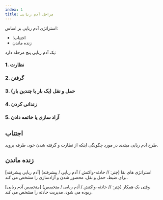 ```yaml
---
index: 1
title: مراحل آدم ربایی
---
```

استراتژی آدم ربایی بر اساس:

*   اجتناب؛
*   زنده ماندن

یک آدم ربایی پنج مرحله دارد:

### 1. نظارت

### 2. گرفتن

### 3. حمل و نقل (یک بار یا چندین بار)

### 4. زندانی کردن

### 5. آزاد سازی یا خاتمه دادن

## اجتناب 

طرح آدم ربایی مبتدی در مورد چگونگی اینکه از نظارت و گرفته شدن خود، طرفه بروید.

## زنده ماندن

[آدم ربایی پیشرفته] (چتر: // حادثه-واکنش / آدم ربایی / پیشرفته) استراتژی های بقا برای ضبط، حمل و نقل، محصور شدن و آزادسازی را مشخص می کند.

[متخصص آدم ربایی] (چتر: // حادثه-واکنش / آدم ربایی / متخصص) وقتی یک همکار ربوده می شود، مدیریت حادثه را مشخص می کند.